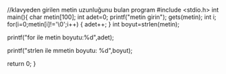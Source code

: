 
//klavyeden girilen metin uzunluğunu bulan program
#include <stdio.h>
int main(){
char metin[100];
int adet=0;
printf("metin girin");
gets(metin);
int i;
for(i=0;metin[i]!='\0';i++)
{
adet++;
}
int boyut=strlen(metin);

printf("for ile metin boyutu:%d",adet);
	
printf("strlen ile mmetin boyutu: %d",boyut);


return 0;
}
